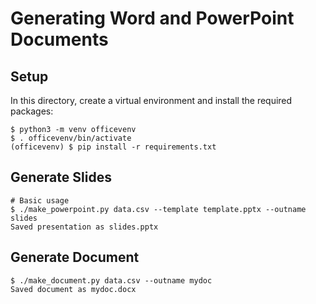 # Generating Word and PowerPoint Documents

## Setup

In this directory, create a virtual environment and install the required packages:

```console
$ python3 -m venv officevenv
$ . officevenv/bin/activate
(officevenv) $ pip install -r requirements.txt
```

## Generate Slides

```console
# Basic usage
$ ./make_powerpoint.py data.csv --template template.pptx --outname slides
Saved presentation as slides.pptx
```

## Generate Document

```console
$ ./make_document.py data.csv --outname mydoc
Saved document as mydoc.docx
